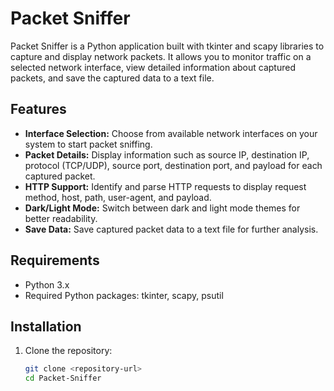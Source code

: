 # Packet Sniffer

Packet Sniffer is a Python application built with tkinter and scapy libraries to capture and display network packets. It allows you to monitor traffic on a selected network interface, view detailed information about captured packets, and save the captured data to a text file.

## Features

- **Interface Selection:** Choose from available network interfaces on your system to start packet sniffing.
- **Packet Details:** Display information such as source IP, destination IP, protocol (TCP/UDP), source port, destination port, and payload for each captured packet.
- **HTTP Support:** Identify and parse HTTP requests to display request method, host, path, user-agent, and payload.
- **Dark/Light Mode:** Switch between dark and light mode themes for better readability.
- **Save Data:** Save captured packet data to a text file for further analysis.

## Requirements

- Python 3.x
- Required Python packages: tkinter, scapy, psutil

## Installation

1. Clone the repository:
   ```bash
   git clone <repository-url>
   cd Packet-Sniffer
